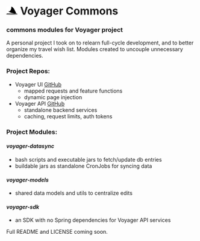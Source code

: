 # <img src="voyager-models/src/main/resources/images/logo.svg" width="30"> Voyager Commons
### commons modules for Voyager project
A personal project I took on to relearn full-cycle development, and to better organize my travel wish list. Modules created to uncouple unnecessary dependencies.

### Project Repos:
- Voyager UI <a href='https://github.com/maxinefonua/voyager-ui' target='_blank' rel='noopener noreferrer nofollow'>GitHub</a>
    - mapped requests and feature functions
    - dynamic page injection
- Voyager API <a href='https://github.com/maxinefonua/voyager-api' target='_blank' rel='noopener noreferrer nofollow'>GitHub</a>
    - standalone backend services
    - caching, request limits, auth tokens

### Project Modules:
#### <i>voyager-datasync</i>
- bash scripts and executable jars to fetch/update db entries
- buildable jars as standalone CronJobs for syncing data
#### <i>voyager-models</i>
- shared data models and utils to centralize edits
#### <i>voyager-sdk</i>
- an SDK with no Spring dependencies for Voyager API services


Full README and LICENSE coming soon.